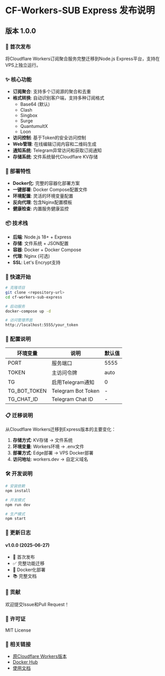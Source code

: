 # CF-Workers-SUB Express 发布说明

## 版本 1.0.0

### 🎉 首次发布

将Cloudflare Workers订阅聚合服务完整迁移到Node.js Express平台，支持在VPS上独立运行。

### ✨ 核心功能

- **订阅聚合**: 支持多个订阅源的聚合和去重
- **格式转换**: 自动识别客户端，支持多种订阅格式
  - Base64 (默认)
  - Clash
  - Singbox
  - Surge
  - QuantumultX
  - Loon
- **访问控制**: 基于Token的安全访问控制
- **Web管理**: 在线编辑订阅内容和二维码生成
- **通知系统**: Telegram异常访问和获取订阅通知
- **存储系统**: 文件系统替代Cloudflare KV存储

### 🐳 部署特性

- **Docker化**: 完整的容器化部署方案
- **一键部署**: Docker Compose配置文件
- **环境配置**: 灵活的环境变量配置
- **反向代理**: 包含Nginx配置模板
- **健康检查**: 内置服务健康监控

### 📦 技术栈

- **后端**: Node.js 18+ + Express
- **存储**: 文件系统 + JSON配置
- **容器**: Docker + Docker Compose
- **代理**: Nginx (可选)
- **SSL**: Let's Encrypt支持

### 🚀 快速开始

```bash
# 克隆项目
git clone <repository-url>
cd cf-workers-sub-express

# 启动服务
docker-compose up -d

# 访问管理界面
http://localhost:5555/your_token
```

### 🔧 配置说明

| 环境变量 | 说明 | 默认值 |
|---------|------|--------|
| PORT | 服务端口 | 5555 |
| TOKEN | 主访问令牌 | auto |
| TG | 启用Telegram通知 | 0 |
| TG_BOT_TOKEN | Telegram Bot Token | - |
| TG_CHAT_ID | Telegram Chat ID | - |

### 📋 迁移说明

从Cloudflare Workers迁移到Express版本的主要变化：

1. **存储方式**: KV存储 → 文件系统
2. **环境变量**: Workers环境 → .env文件
3. **部署方式**: Edge部署 → VPS Docker部署
4. **访问地址**: workers.dev → 自定义域名

### 🛠️ 开发说明

```bash
# 安装依赖
npm install

# 开发模式
npm run dev

# 生产模式
npm start
```

### 📝 更新日志

#### v1.0.0 (2025-06-27)
- 🎉 首次发布
- ✅ 完整功能迁移
- 🐳 Docker化部署
- 📚 完整文档

### 🤝 贡献

欢迎提交Issue和Pull Request！

### 📄 许可证

MIT License

### 🔗 相关链接

- [原Cloudflare Workers版本](https://github.com/cmliu/CF-Workers-SUB)
- [Docker Hub](https://hub.docker.com/r/your-username/cf-workers-sub-express)
- [使用文档](./README.md)
